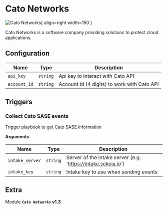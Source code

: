 # Cato Networks

![Cato Networks](/assets/playbooks/library/cato-networks.png){ align=right width=150 }

Cato Networks is a software company providing solutions to protect cloud applications.

## Configuration

| Name      |  Type   |  Description  |
| --------- | ------- | --------------------------- |
| `api_key` | `string` | Api key to interact with Cato API |
| `account_id` | `string` | Account Id (4 digits) to work with Cato API |

## Triggers

### Collect Cato SASE events

Trigger playbook to get Cato SASE information

**Arguments**

| Name      |  Type   |  Description  |
| --------- | ------- | --------------------------- |
| `intake_server` | `string` | Server of the intake server (e.g. 'https://intake.sekoia.io') |
| `intake_key` | `string` | Intake key to use when sending events |


## Extra

Module **`Cato Networks` v1.3**